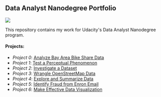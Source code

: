 ## Data Analyst Nanodegree Portfolio

![](https://camo.githubusercontent.com/5065420a2d27e15a5c5a163b55081304c01151b9/68747470733a2f2f7062732e7477696d672e636f6d2f6d656469612f42344c656d546c494d41417938414d2e6a7067)

This repository contains my work for Udacity's Data Analyst Nanodegree program.

#### Projects:

- *Project 0*: [Analyze Bay Area Bike Share Data](https://github.com/gauravansal/Udacity-Data-Analyst-Nanodegree/tree/master/P0%20-%20Analyze%20Bay%20Area%20Bike%20Share%20Data)
- *Project 1*: [Test a Perceptual Phenomenon](https://github.com/gauravansal/Udacity-Data-Analyst-Nanodegree/tree/master/P1%20-%20Test%20a%20Perceptual%20Phenomenon)
- *Project 2*: [Investigate a Dataset](https://github.com/gauravansal/Udacity-Data-Analyst-Nanodegree/tree/master/P2%20-%20Investigate%20a%20Dataset(Titanic%20dataset))
- *Project 3*: [Wrangle OpenStreetMap Data](https://github.com/gauravansal/Udacity-Data-Analyst-Nanodegree/tree/master/P3%20-%20Wrangle%20OpenStreetMap%20Data)
- *Project 4*: [Explore and Summarize Data](https://github.com/gauravansal/Udacity-Data-Analyst-Nanodegree/tree/master/P4%20-%20Prosper%20Loan%20Dataset%20EDA%20with%20R)
- *Project 5*: [Identify Fraud from Enron Email](https://github.com/gauravansal/Udacity-Data-Analyst-Nanodegree/tree/master/P5%20-%20Identify%20Fraud%20from%20Enron%20dataset)
- *Project 6*: [Make Effective Data Visualization](https://github.com/gauravansal/Udacity-Data-Analyst-Nanodegree/tree/master/P6%20-%20Data%20Visualization%20with%20D3.js)

